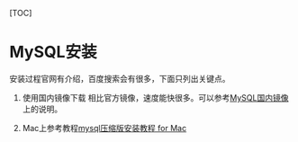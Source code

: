 [TOC]

# MySQL安装

安装过程官网有介绍，百度搜索会有很多，下面只列出关键点。

1. 使用国内镜像下载
   相比官方镜像，速度能快很多。可以参考[MySQL国内镜像](https://blog.csdn.net/qq_41113081/article/details/94455417)上的说明。

2. Mac上参考教程[mysql压缩版安装教程 for Mac](https://blog.csdn.net/cainiaoA123/article/details/100167700)